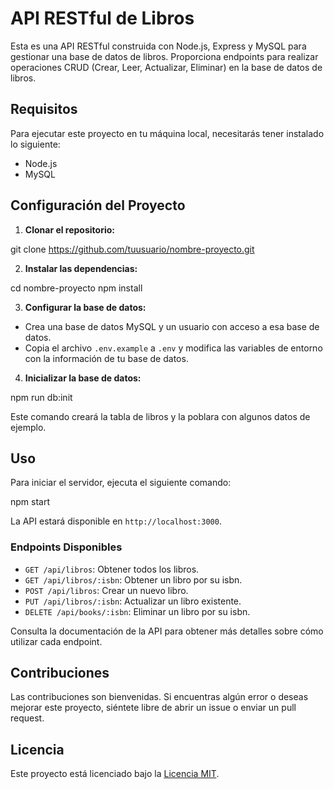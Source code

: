 # API RESTful de Libros

Esta es una API RESTful construida con Node.js, Express y MySQL para gestionar una base de datos de libros. Proporciona endpoints para realizar operaciones CRUD (Crear, Leer, Actualizar, Eliminar) en la base de datos de libros.

## Requisitos

Para ejecutar este proyecto en tu máquina local, necesitarás tener instalado lo siguiente:

- Node.js
- MySQL

## Configuración del Proyecto

1. **Clonar el repositorio:**

git clone https://github.com/tuusuario/nombre-proyecto.git



2. **Instalar las dependencias:**

cd nombre-proyecto
npm install


3. **Configurar la base de datos:**

- Crea una base de datos MySQL y un usuario con acceso a esa base de datos.
- Copia el archivo `.env.example` a `.env` y modifica las variables de entorno con la información de tu base de datos.

4. **Inicializar la base de datos:**

npm run db:init


Este comando creará la tabla de libros y la poblara con algunos datos de ejemplo.

## Uso

Para iniciar el servidor, ejecuta el siguiente comando:

npm start


La API estará disponible en `http://localhost:3000`.

### Endpoints Disponibles

- `GET /api/libros`: Obtener todos los libros.
- `GET /api/libros/:isbn`: Obtener un libro por su isbn.
- `POST /api/libros`: Crear un nuevo libro.
- `PUT /api/libros/:isbn`: Actualizar un libro existente.
- `DELETE /api/books/:isbn`: Eliminar un libro por su isbn.

Consulta la documentación de la API para obtener más detalles sobre cómo utilizar cada endpoint.

## Contribuciones

Las contribuciones son bienvenidas. Si encuentras algún error o deseas mejorar este proyecto, siéntete libre de abrir un issue o enviar un pull request.

## Licencia

Este proyecto está licenciado bajo la [Licencia MIT](LICENSE).
